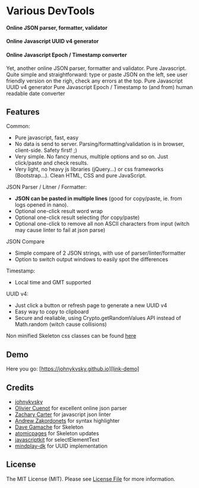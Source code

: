 # Various DevTools

#### Online JSON parser, formatter, validator
#### Online Javascript UUID v4 generator
#### Online Javascript Epoch / Timestamp converter

Yet, another online JSON parser, formatter and validator. Pure Javascript. Quite simple and straightforward: type or paste JSON on the left, see user friendly version on the righ, check any errors at the top.
Pure Javascript UUID v4 generator
Pure Javascript Epoch / Timestamp to (and from) human readable date converter

## Features

Common:
- Pure javascript, fast, easy
- No data is send to server. Parsing/formatting/validation is in browser, client-side. Safety first! ;)
- Very simple. No fancy menus, multiple options and so on. Just click/paste and check results.
- Very light, no heavy js libraries (jQuery...) or css frameworks (Bootstrap...). Clean HTML, CSS and pure JavaScript.

JSON Parser / Litner / Formatter:
- **JSON can be pasted in multiple lines** (good for copy/paste, ie. from logs opened in nano).
- Optional one-click result word wrap
- Optional one-click result selecting (for copy/paste)
- Optional one-click to remove all non ASCII characters from input (witch may cause linter to fail at json parse)

JSON Compare
- Simple compare of 2 JSON strings, with use of parser/linter/formatter
- Option to switch output windows to easily spot the differences

Timestamp:
- Local time and GMT supported

UUID v4:
- Just click a button or refresh page to generate a new UUID v4
- Easy way to copy to clipboard
- Secure and realiable, using Crypto.getRandomValues API instead of Math.random (witch cause collisions)

Non minified Skeleton css classes can be found [here][link-jkskeletoncss] 

## Demo

Here you go: [https://johnykvsky.github.io][link-demo]

## Credits

- [johnykvsky][link-author]
- [Olivier Cuenot][link-ocuenot] for excellent online json parser
- [Zachary Carter][link-zcarter] for javascript json linter
- [Andrew Zakordonets][link-azakordonets] for syntax highlighter
- [Dave Gamache][link-dgamache] for Skeleton
- [atomicpages][link-atomicpages] for Skeleton updates
- [javascriptkit][link-javascriptkit] for selectElementText
- [mindplay-dk][link-mindplay-dk ] for UUID implementation

## License

The MIT License (MIT). Please see [License File](LICENSE.md) for more information.

[link-author]: https://github.com/johnykvsky
[link-ocuenot]: http://json.parser.online.fr
[link-zcarter]: http://github.com/zaach/jsonlint
[link-azakordonets]: http://biercoff.com/pretty-printing-of-json-in-javascript/
[link-dgamache]: https://github.com/dhg/Skeleton
[link-atomicpages]: http://atomicpages.github.io/skeleton-sass
[link-javascriptkit]: http://www.javascriptkit.com/javatutors/copytoclipboard.shtml
[link-demo]: https://johnykvsky.github.io
[link-jkskeletoncss]: https://github.com/johnykvsky/SkeletonCss
[link-mindplay-dk ]: https://github.com/johnykvsky/SkeletonCss

